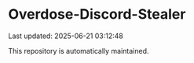 # Overdose-Discord-Stealer

Last updated: 2025-06-21 03:12:48

This repository is automatically maintained.
